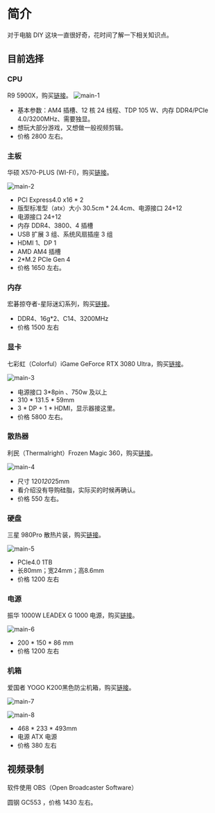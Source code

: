 # 简介
对于电脑 DIY 这块一直很好奇，花时间了解一下相关知识点。

## 目前选择


### <a name="cpu"></a> CPU
R9 5900X，购买[链接][url-buy-1]。
![main-1][url-loca-1]

- 基本参数：AM4 插槽、12 核 24 线程、TDP 105 W、内存 DDR4/PCIe 4.0/3200MHz、需要独显。
- 想玩大部分游戏，又想做一般视频剪辑。
- 价格 2800 左右。


### 主板
华硕 X570-PLUS (WI-FI)，购买[链接][url-buy-2]。

![main-2][url-loca-2]

- PCI Express4.0 x16 * 2
- 版型标准型（atx）大小 30.5cm * 24.4cm、电源接口 24+12
- 电源接口 24+12
- 内存 DDR4、3800、4 插槽
- USB 扩展 3 组、系统风扇插座 3 组
- HDMI 1、DP 1
- AMD AM4 插槽
- 2*M.2 PCIe Gen 4
- 价格 1650 左右。

### 内存
宏碁掠夺者-星际迷幻系列，购买[链接][url-buy-3]。
- DDR4、16g*2、C14、3200MHz
- 价格 1500 左右

### 显卡
七彩虹（Colorful）iGame GeForce RTX 3080 Ultra，购买[链接][url-buy-4]。

![main-3][url-loca-3]

- 电源接口 3*8pin 、750w 及以上
- 310 * 131.5 * 59mm
- 3 * DP + 1 * HDMI，显示器接这里。
- 价格 5800 左右。

### 散热器
利民（Thermalright）Frozen Magic 360，购买[链接][url-buy-5]。

![main-4][url-loca-4]

- 尺寸 120*120*25mm
- 看介绍没有导购硅脂，实际买的时候再确认。
- 价格 550 左右。

### 硬盘
三星 980Pro 散热片装，购买[链接][url-buy-6]。

![main-5][url-loca-5]

- PCIe4.0 1TB
- 长80mm；宽24mm；高8.6mm
- 价格 1200 左右

### 电源
振华 1000W LEADEX G 1000 电源，购买[链接][url-buy-7]。

![main-6][url-loca-6]

- 200 * 150 * 86 mm
- 价格 1200 左右

### 机箱
爱国者 YOGO K200黑色防尘机箱，购买[链接][url-buy-8]。

![main-7][url-loca-7]

![main-8][url-loca-8]

- 468 * 233 * 493mm
- 电源 ATX 电源
- 价格 380 左右

## 视频录制
软件使用 OBS（Open Broadcaster Software）

圆钢 GC553 ，价格 1430 左右。


[url-1]:https://www.amd.com/zh-hans/products/cpu/amd-ryzen-9-5900x
[url-2]:https://www.asus.com.cn/Motherboards-Components/Motherboards/PRIME/PRIME-X570-PRO/techspec/

[url-buy-1]:https://item.m.jd.com/product/100016046842.html?utm_user=plusmember&gx=RnFly2ZQO2CPzNRP--txWXC0XC8Q30TBJhOs&ad_od=share&utm_source=androidapp&utm_medium=appshare&utm_campaign=t_335139774&utm_term=CopyURL
[url-buy-2]:https://item.m.jd.com/product/100003815417.html?utm_user=plusmember&gx=RnFly2ZQO2CPzNRP--txWXC0XC8Q30TBJhOs&ad_od=share&utm_source=androidapp&utm_medium=appshare&utm_campaign=t_335139774&utm_term=CopyURL
[url-buy-3]:https://item.m.jd.com/product/100019638706.html?utm_user=plusmember&gx=RnFly2ZQO2CPzNRP--txWXC0XC8Q30TBJhOs&ad_od=share&utm_source=androidapp&utm_medium=appshare&utm_campaign=t_335139774&utm_term=CopyURL
[url-buy-4]:https://item.m.jd.com/product/100022410402.html?utm_user=plusmember&gx=RnFly2ZQO2CPzNRP--txWXC0XC8Q30TBJhOs&ad_od=share&utm_source=androidapp&utm_medium=appshare&utm_campaign=t_335139774&utm_term=CopyURL
[url-buy-5]:https://item.m.jd.com/product/100016170468.html?utm_user=plusmember&gx=RnFly2ZQO2CPzNRP--txWXC0XC8Q30TBJhOs&ad_od=share&utm_source=androidapp&utm_medium=appshare&utm_campaign=t_335139774&utm_term=CopyURL
[url-buy-6]:https://item.m.jd.com/product/100030061620.html?utm_user=plusmember&gx=RnFly2ZQO2CPzNRP--txWXC0XC8Q30TBJhOs&ad_od=share&utm_source=androidapp&utm_medium=appshare&utm_campaign=t_335139774&utm_term=CopyURL
[url-buy-7]:https://item.m.jd.com/product/5084714.html?utm_user=plusmember&gx=RnFly2ZQO2CPzNRP--txWXC0XC8Q30TBJhOs&ad_od=share&utm_source=androidapp&utm_medium=appshare&utm_campaign=t_335139774&utm_term=CopyURL
[url-buy-8]:https://item.m.jd.com/product/100034383970.html?utm_user=plusmember&gx=RnFly2ZQO2CPzNRP--txWXC0XC8Q30TBJhOs&ad_od=share&utm_source=androidapp&utm_medium=appshare&utm_campaign=t_335139774&utm_term=CopyURL

[url-loca-1]:./images/cpu.png
[url-loca-2]:./images/mainboard.png
[url-loca-3]:./images/graphics.png
[url-loca-4]:./images/sanre.png
[url-loca-5]:./images/storage.png
[url-loca-6]:./images/power.png
[url-loca-7]:./images/box.png
[url-loca-8]:./images/box-show.png